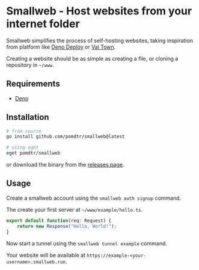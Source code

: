 <div class="oranda-hide">

# Smallweb - Host websites from your internet folder

</div>

Smallweb simplifies the process of self-hosting websites, taking inspiration from platform like [Deno Deploy](https://deno.com/deploy) or [Val Town](https://val.town).

Creating a website should be as simple as creating a file, or cloning a repository in `~/www`.

## Requirements

- [Deno](https://deno.com)

## Installation

```sh
# from source
go install github.com/pomdtr/smallweb@latest

# using eget
eget pomdtr/smallweb
```

or download the binary from the [releases page](https://github.com/pomdtr/smallweb/releases).

## Usage

Create a smallweb account using the `smallweb auth signup` command.

The create your first server at `~/www/example/hello.ts`.

```ts
export default function(req: Request) {
    return new Response("Hello, World!");
}
```

Now start a tunnel using the `smallweb tunnel example` command.

Your website will be available at `https://example-<your-username>.smallweb.run`.
